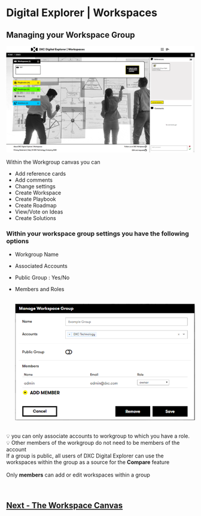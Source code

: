 # Digital Explorer | Workspaces

## Managing your Workspace Group

![image](images/WorkgroupCanvas.png)<br>


Within the Workgroup canvas you can 

- Add reference cards
- Add comments
- Change settings
- Create Workspace
- Create Playbook
- Create Roadmap
- View/Vote on Ideas
- Create Solutions

### Within your workspace group settings you have the following options


- Workgroup Name
- Associated Accounts
- Public Group : Yes/No
- Members and Roles

   <br>![image](images/WorkspaceGroups1.png)<br><br>


:bulb: you can only associate accounts to workgroup to which you have a role.<br>
:bulb: Other members of the workgroup do not need to be members of the account<br>
If a group is public, all users of DXC Digital Explorer can use the workspaces within the group as a source for the **Compare** feature
<br><br>
Only **members** can add or edit workspaces within a group

<br>

## [Next - The Workspace Canvas](WorkspaceCanvas.md)